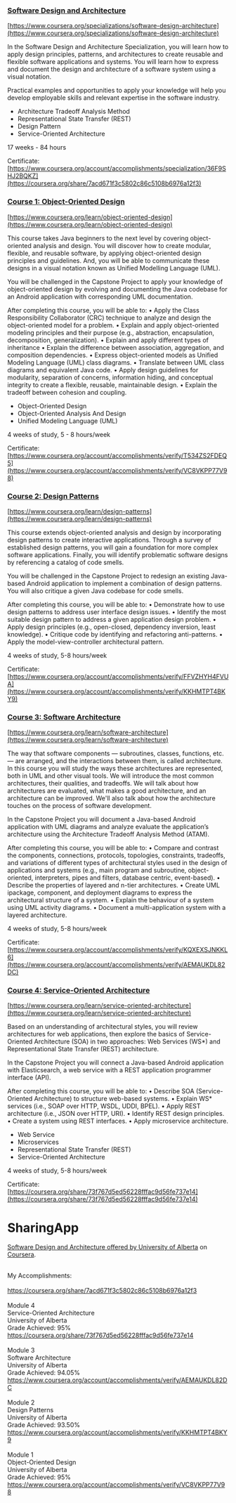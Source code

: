 ### [Software Design and Architecture](https://github.com/cardosop/Software-Design-and-Architecture#software-design-and-architecture)

[https://www.coursera.org/specializations/software-design-architecture](https://www.coursera.org/specializations/software-design-architecture)

In the Software Design and Architecture Specialization, you will learn how to apply design principles, patterns, and architectures to create reusable and flexible software applications and systems. You will learn how to express and document the design and architecture of a software system using a visual notation.

Practical examples and opportunities to apply your knowledge will help you develop employable skills and relevant expertise in the software industry.

-   Architecture Tradeoff Analysis Method
-   Representational State Transfer (REST)
-   Design Pattern
-   Service-Oriented Architecture

17 weeks - 84 hours

Certificate:  [https://www.coursera.org/account/accomplishments/specialization/36F9SHJ2BQKZ](https://coursera.org/share/7acd671f3c5802c86c5108b6976a12f3)

### [Course 1: Object-Oriented Design](https://github.com/cardosop/Software-Design-and-Architecture#course-1-object-oriented-design)

[https://www.coursera.org/learn/object-oriented-design](https://www.coursera.org/learn/object-oriented-design)

This course takes Java beginners to the next level by covering object-oriented analysis and design. You will discover how to create modular, flexible, and reusable software, by applying object-oriented design principles and guidelines. And, you will be able to communicate these designs in a visual notation known as Unified Modelling Language (UML).

You will be challenged in the Capstone Project to apply your knowledge of object-oriented design by evolving and documenting the Java codebase for an Android application with corresponding UML documentation.

After completing this course, you will be able to: • Apply the Class Responsibility Collaborator (CRC) technique to analyze and design the object-oriented model for a problem. • Explain and apply object-oriented modeling principles and their purpose (e.g., abstraction, encapsulation, decomposition, generalization). • Explain and apply different types of inheritance • Explain the difference between association, aggregation, and composition dependencies. • Express object-oriented models as Unified Modeling Language (UML) class diagrams. • Translate between UML class diagrams and equivalent Java code. • Apply design guidelines for modularity, separation of concerns, information hiding, and conceptual integrity to create a flexible, reusable, maintainable design. • Explain the tradeoff between cohesion and coupling.

-   Object-Oriented Design
-   Object-Oriented Analysis And Design
-   Unified Modeling Language (UML)

4 weeks of study, 5 - 8 hours/week

Certificate:  [https://www.coursera.org/account/accomplishments/verify/T534ZS2FDEQ5](https://www.coursera.org/account/accomplishments/verify/VC8VKPP77V98)

### [Course 2: Design Patterns](https://github.com/cardosop/Software-Design-and-Architecture#course-2-design-patterns)

[https://www.coursera.org/learn/design-patterns](https://www.coursera.org/learn/design-patterns)

This course extends object-oriented analysis and design by incorporating design patterns to create interactive applications. Through a survey of established design patterns, you will gain a foundation for more complex software applications. Finally, you will identify problematic software designs by referencing a catalog of code smells.

You will be challenged in the Capstone Project to redesign an existing Java-based Android application to implement a combination of design patterns. You will also critique a given Java codebase for code smells.

After completing this course, you will be able to: • Demonstrate how to use design patterns to address user interface design issues. • Identify the most suitable design pattern to address a given application design problem. • Apply design principles (e.g., open-closed, dependency inversion, least knowledge). • Critique code by identifying and refactoring anti-patterns. • Apply the model-view-controller architectural pattern.

4 weeks of study, 5-8 hours/week

Certificate:  [https://www.coursera.org/account/accomplishments/verify/FFVZHYH4FVUA](https://www.coursera.org/account/accomplishments/verify/KKHMTPT4BKY9)
### [Course 3: Software Architecture](https://github.com/cardosop/Software-Design-and-Architecture#course-3-software-architecture)

[https://www.coursera.org/learn/software-architecture](https://www.coursera.org/learn/software-architecture)

The way that software components — subroutines, classes, functions, etc. — are arranged, and the interactions between them, is called architecture. In this course you will study the ways these architectures are represented, both in UML and other visual tools. We will introduce the most common architectures, their qualities, and tradeoffs. We will talk about how architectures are evaluated, what makes a good architecture, and an architecture can be improved. We'll also talk about how the architecture touches on the process of software development.

In the Capstone Project you will document a Java-based Android application with UML diagrams and analyze evaluate the application’s architecture using the Architecture Tradeoff Analysis Method (ATAM).

After completing this course, you will be able to: • Compare and contrast the components, connections, protocols, topologies, constraints, tradeoffs, and variations of different types of architectural styles used in the design of applications and systems (e.g., main program and subroutine, object-oriented, interpreters, pipes and filters, database centric, event-based). • Describe the properties of layered and n-tier architectures. • Create UML ipackage, component, and deployment diagrams to express the architectural structure of a system. • Explain the behaviour of a system using UML activity diagrams. • Document a multi-application system with a layered architecture.

4 weeks of study, 5-8 hours/week

Certificate:  [https://www.coursera.org/account/accomplishments/verify/KQXEXSJNKKL6](https://www.coursera.org/account/accomplishments/verify/AEMAUKDL82DC)
### [Course 4: Service-Oriented Architecture](https://github.com/cardosop/Software-Design-and-Architecture#course-4-service-oriented-architecture)

[https://www.coursera.org/learn/service-oriented-architecture](https://www.coursera.org/learn/service-oriented-architecture)

Based on an understanding of architectural styles, you will review architectures for web applications, then explore the basics of Service-Oriented Architecture (SOA) in two approaches: Web Services (WS*) and Representational State Transfer (REST) architecture.

In the Capstone Project you will connect a Java-based Android application with Elasticsearch, a web service with a REST application programmer interface (API).

After completing this course, you will be able to: • Describe SOA (Service-Oriented Architecture) to structure web-based systems. • Explain WS* services (i.e., SOAP over HTTP, WSDL, UDDI, BPEL). • Apply REST architecture (i.e., JSON over HTTP, URI). • Identify REST design principles. • Create a system using REST interfaces. • Apply microservice architecture.

-   Web Service
-   Microservices
-   Representational State Transfer (REST)
-   Service-Oriented Architecture

4 weeks of study, 5-8 hours/week

Certificate:  [https://coursera.org/share/73f767d5ed56228fffac9d56fe737e14](https://coursera.org/share/73f767d5ed56228fffac9d56fe737e14)

# SharingApp
 <a href="https://www.coursera.org/specializations/software-design-architecture" rel="nofollow">Software Design and Architecture offered by University of Alberta</a> on <a href="https://www.coursera.org" rel="nofollow">Coursera</a>.</p>
<br />
My Accomplishments:<br />
<br />
https://coursera.org/share/7acd671f3c5802c86c5108b6976a12f3<br />
<br />
Module 4<br />
Service-Oriented Architecture<br />
University of Alberta<br />
Grade Achieved: 95%<br />
https://coursera.org/share/73f767d5ed56228fffac9d56fe737e14<br />
<br />
Module 3<br />
Software Architecture<br />
University of Alberta<br />
Grade Achieved: 94.05%<br />
https://www.coursera.org/account/accomplishments/verify/AEMAUKDL82DC<br />
<br />
Module 2<br />
Design Patterns<br />
University of Alberta<br />
Grade Achieved: 93.50%<br />
https://www.coursera.org/account/accomplishments/verify/KKHMTPT4BKY9<br />
<br />
Module 1<br />
Object-Oriented Design<br />
University of Alberta<br />
Grade Achieved: 95%<br />
https://www.coursera.org/account/accomplishments/verify/VC8VKPP77V98
